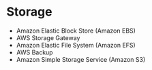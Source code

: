 # Storage

- Amazon Elastic Block Store (Amazon EBS)
- AWS Storage Gateway
- Amazon Elastic File System (Amazon EFS)
- AWS Backup
- Amazon Simple Storage Service (Amazon S3)
